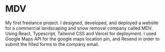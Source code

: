 # MDV

My first freelance project. I designed, developed, and deployed a website for a commercial landscaping and snow removal company called MDV. Using React, Typescript, Tailwind CSS and Vercel for deployment. I used Google Maps API for the google maps location pin, and Resend in order to submit the filled forms to the company email.

